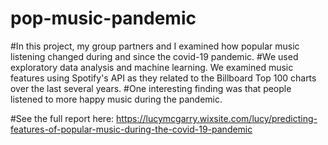 # pop-music-pandemic
#In this project, my group partners and I examined how popular music listening changed during and since the covid-19 pandemic. 
#We used exploratory data analysis and machine learning. We examined music features using Spotify's API as they related to the Billboard Top 100 charts over the last several years. 
#One interesting finding was that people listened to more happy music during the pandemic.

#See the full report here: https://lucymcgarry.wixsite.com/lucy/predicting-features-of-popular-music-during-the-covid-19-pandemic
